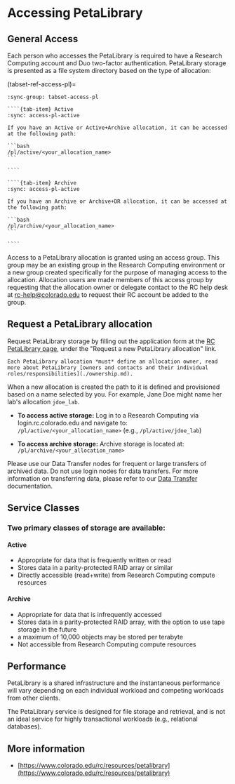 # Accessing PetaLibrary

## General Access
Each person who accesses the PetaLibrary is required to have a Research Computing account and Duo two-factor authentication. PetaLibrary storage is presented as a file system directory based on the type of allocation: 

(tabset-ref-access-pl)=
`````{tab-set}
:sync-group: tabset-access-pl

````{tab-item} Active
:sync: access-pl-active

If you have an Active or Active+Archive allocation, it can be accessed at the following path:

```bash
/pl/active/<your_allocation_name>
```

````

````{tab-item} Archive
:sync: access-pl-active

If you have an Archive or Archive+DR allocation, it can be accessed at the following path:

```bash
/pl/archive/<your_allocation_name>
```

````

`````

Access to a PetaLibrary allocation is granted using an access group. This group may be an existing group in the Research Computing environment or a new group created specifically for the purpose of managing access to the allocation. Allocation users are made members of this access group by requesting that the allocation owner or delegate contact to the RC help desk at <rc-help@colorado.edu> to request their RC account be added to the group.

## Request a PetaLibrary allocation

Request PetaLibrary storage by filling out the application form at the [RC PetaLibrary page](https://www.colorado.edu/rc/resources/petalibrary), under the "Request a new PetaLibrary allocation" link.  

```{important}
Each PetaLibrary allocation *must* define an allocation owner, read more about PetaLibrary [owners and contacts and their individual roles/responsibilities](./ownership.md). 
```

 When a new allocation is created the path to it is defined and provisioned based on a name selected by you. For example, Jane Doe might name her lab's allocation `jdoe_lab`. 

- **To access active storage:** Log in to a Research Computing via login.rc.colorado.edu
    and navigate to: `/pl/active/<your_allocation_name>` (e.g., `/pl/active/jdoe_lab`)

- **To access archive storage:** Archive storage is located at: `/pl/archive/<your_allocation_name>`

Please use our Data Transfer nodes for frequent or large transfers of archived data. Do not use login nodes for data transfers. For more information on transferring data, 
please refer to our [Data Transfer](../../compute/data-transfer.md) documentation. 

## Service Classes

### Two primary classes of storage are available:
#### Active
- Appropriate for data that is frequently written or read
- Stores data in a parity-protected RAID array or similar
- Directly accessible (read+write) from Research Computing compute resources
#### Archive
- Appropriate for data that is infrequently accessed
- Stores data in a parity-protected RAID array, with the option to use tape storage in the future
- a maximum of 10,000 objects may be stored per terabyte
- Not accessible from Research Computing compute resources

## Performance
PetaLibrary is a shared infrastructure and the instantaneous performance will vary depending on each individual workload and competing workloads from other clients.

The PetaLibrary service is designed for file storage and retrieval, and is not an ideal service for highly transactional workloads (e.g., relational databases).

## More information

* [https://www.colorado.edu/rc/resources/petalibrary](https://www.colorado.edu/rc/resources/petalibrary)


